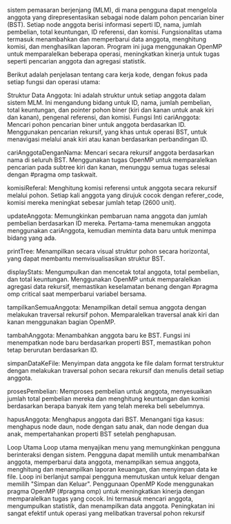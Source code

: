sistem pemasaran berjenjang (MLM), di mana pengguna dapat mengelola anggota yang direpresentasikan sebagai node dalam pohon pencarian biner (BST). Setiap node anggota berisi informasi seperti ID, nama, jumlah pembelian, total keuntungan, ID referensi, dan komisi. Fungsionalitas utama termasuk menambahkan dan memperbarui data anggota, menghitung komisi, dan menghasilkan laporan. Program ini juga menggunakan OpenMP untuk memparalelkan beberapa operasi, meningkatkan kinerja untuk tugas seperti pencarian anggota dan agregasi statistik.

Berikut adalah penjelasan tentang cara kerja kode, dengan fokus pada setiap fungsi dan operasi utama:

Struktur Data
Anggota: Ini adalah struktur untuk setiap anggota dalam sistem MLM. Ini mengandung bidang untuk ID, nama, jumlah pembelian, total keuntungan, dan pointer pohon biner (kiri dan kanan untuk anak kiri dan kanan), pengenal referensi, dan komisi.
Fungsi Inti
cariAnggota: Mencari pohon pencarian biner untuk anggota berdasarkan ID. Menggunakan pencarian rekursif, yang khas untuk operasi BST, untuk menavigasi melalui anak kiri atau kanan berdasarkan perbandingan ID.

cariAnggotaDenganNama: Mencari secara rekursif anggota berdasarkan nama di seluruh BST. Menggunakan tugas OpenMP untuk memparalelkan pencarian pada subtree kiri dan kanan, menunggu semua tugas selesai dengan #pragma omp taskwait.

komisiReferal: Menghitung komisi referensi untuk anggota secara rekursif melalui pohon. Setiap kali anggota yang dirujuk cocok dengan referer_code, komisi mereka meningkat sebesar jumlah tetap (2600 unit).

updateAnggota: Memungkinkan pembaruan nama anggota dan jumlah pembelian berdasarkan ID mereka. Pertama-tama menemukan anggota menggunakan cariAnggota, kemudian meminta data baru untuk menimpa bidang yang ada.

printTree: Menampilkan secara visual struktur pohon secara horizontal, yang dapat membantu memvisualisasikan struktur BST.

displayStats: Mengumpulkan dan mencetak total anggota, total pembelian, dan total keuntungan. Menggunakan OpenMP untuk memparalelkan agregasi data rekursif, memastikan keselamatan benang dengan #pragma omp critical saat memperbarui variabel bersama.

tampilkanSemuaAnggota: Menampilkan detail semua anggota dengan melakukan traversal rekursif pohon. Memparalelkan traversal anak kiri dan kanan menggunakan bagian OpenMP.

tambahAnggota: Menambahkan anggota baru ke BST. Fungsi ini menempatkan node baru berdasarkan properti BST, memastikan pohon tetap berurutan berdasarkan ID.

simpanDataKeFile: Menyimpan data anggota ke file dalam format terstruktur dengan melakukan traversal pohon secara rekursif dan menulis detail setiap anggota.

prosesPembelian: Memproses pembelian untuk anggota, menyesuaikan jumlah total pembelian mereka dan menghitung keuntungan dan komisi berdasarkan berapa banyak item yang telah mereka beli sebelumnya.

hapusAnggota: Menghapus anggota dari BST. Menangani tiga kasus: menghapus node daun, node dengan satu anak, dan node dengan dua anak, mempertahankan properti BST setelah penghapusan.

Loop Utama
Loop utama menyajikan menu yang memungkinkan pengguna berinteraksi dengan sistem. Pengguna dapat memilih untuk menambahkan anggota, memperbarui data anggota, menampilkan semua anggota, menghitung dan menampilkan laporan keuangan, dan menyimpan data ke file. Loop ini berlanjut sampai pengguna memutuskan untuk keluar dengan memilih "Simpan dan Keluar".
Penggunaan OpenMP
Kode menggunakan pragma OpenMP (#pragma omp) untuk meningkatkan kinerja dengan memparalelkan tugas yang cocok. Ini termasuk mencari anggota, mengumpulkan statistik, dan menampilkan data anggota. Peningkatan ini sangat efektif untuk operasi yang melibatkan traversal pohon rekursif
